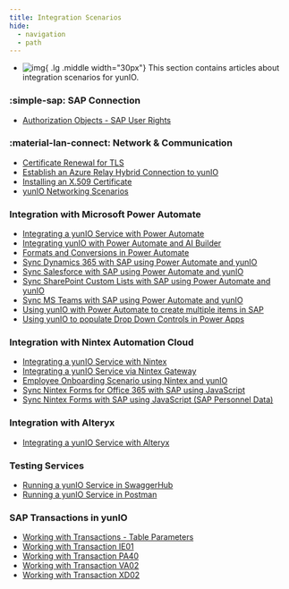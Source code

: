 ```yaml
---
title: Integration Scenarios
hide:
  - navigation
  - path
---
```


<div class="grid cards" markdown>

-   ![img](site:assets/images/logos/theo-thumbs.png){ .lg .middle width="30px"} This section contains articles about integration scenarios for yunIO.

</div>

### :simple-sap: SAP Connection

<div class="mdx-columns" markdown>

- [Authorization Objects - SAP User Rights](authority-objects-sap-user-rights.md)

</div>

### :material-lan-connect: Network & Communication

<div class="mdx-columns" markdown>

- [Certificate Renewal for TLS](certificate-renewal.md)
- [Establish an Azure Relay Hybrid Connection to yunIO](establish-an-azure-relay-hybrid-connection.md)
- [Installing an X.509 Certificate](x509-certificate.md)
- [yunIO Networking Scenarios](networking.md)

</div>


### Integration with Microsoft Power Automate

<div class="mdx-columns" markdown>

- [Integrating a yunIO Service with Power Automate](integrating-a-yunio-service-with-power-automate.md)
- [Integrating yunIO with Power Automate and AI Builder](integration-scenario-with-yunio-and-the-ai-builder.md)
- [Formats and Conversions in Power Automate](conversion-in-power-automate.md)
- [Sync Dynamics 365 with SAP using Power Automate and yunIO](dynamics-with-yunIO.md)
- [Sync Salesforce with SAP using Power Automate and yunIO](salesforce-power-automate-scenario.md)
- [Sync SharePoint Custom Lists with SAP using Power Automate and yunIO](sharepoint-purchase-requisition-with-yunIO.md)
- [Sync MS Teams with SAP using Power Automate and yunIO](teams-sick-leave-with-yunIO.md)
- [Using yunIO with Power Automate to create multiple items in SAP](yunio-power-automate-with-create-multiple-items.md)
- [Using yunIO to populate Drop Down Controls in Power Apps](populating-drop-down-controls-in-power-apps.md)

</div>

### Integration with Nintex Automation Cloud

<div class="mdx-columns" markdown>

- [Integrating a yunIO Service with Nintex](integrating-a-yunio-service-with-nintex.md)
- [Integrating a yunIO Service via Nintex Gateway](integrating-yunio-via-nintex-gateway.md)
- [Employee Onboarding Scenario using Nintex and yunIO](personell-actions-with-nintex-and-yunio.md)
- [Sync Nintex Forms for Office 365 with SAP using JavaScript](sync-nintex-forms-for-office365.md)
- [Sync Nintex Forms with SAP using JavaScript (SAP Personnel Data)](sync-nintex-forms-for-personnel-actions-in-office365.md)

</div>

### Integration with Alteryx

<div class="mdx-columns" markdown>

- [Integrating a yunIO Service with Alteryx](integrating-a-yunio-service-with-alteryx.md)

</div>


### Testing Services

<div class="mdx-columns" markdown>

- [Running a yunIO Service in SwaggerHub](running-a-yunio-service-in-swagger-hub.md)
- [Running a yunIO Service in Postman](running-a-yunio-service-in-postman.md)

</div>

### SAP Transactions in yunIO

<div class="mdx-columns" markdown>

- [Working with Transactions - Table Parameters](transaction-table-parameters.md)
- [Working with Transaction IE01](transaction-ie01.md)
- [Working with Transaction PA40](transaction-pa40.md)
- [Working with Transaction VA02](transaction-va02.md)
- [Working with Transaction XD02](transaction-xd02.md)


</div>